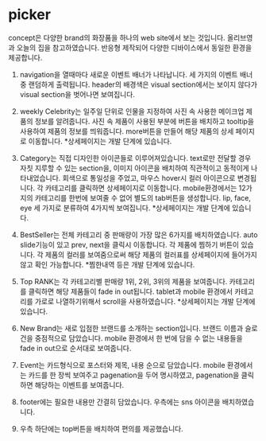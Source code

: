 # picker

concept은 다양한 brand의 화장품을 하나의 web site에서 보는 것입니다.
올리브영과 오늘의 집을 참고하였습니다. 
반응형 제작되어 다양한 디바이스에서 동일한 환경을 제공합니다.

1. navigation을 열때마다 새로운 이벤트 배너가 나타납니다. 세 가지의 이벤트 배너 중 랜덤하게 출력됩니다. 
header의 배경색은 visual section에서는 보이지 않다가 visual section을 벗어나면 보여집니다.

2. weekly Celebrity는 일주일 단위로 인물을 지정하여 사진 속 사용한 메이크업 제품의 정보를 알려줍니다.
사진 속 제품이 사용된 부분에 버튼을 배치하고 tooltip을 사용하여 제품의 정보를 띄워줍니다. more버튼을 만들어 해당 제품의 상세 페이지로 이동합니다.
*상세페이지는 개발 단계에 있습니다.

3. Category는 직접 디자인한 아이콘들로 이루어져있습니다. text로만 전달할 경우 자칫 지루할 수 있는 section을, 이미지 아이콘을 배치하여 직관적이고 동적이게 나타내었습니다.
회색으로 통일성을 주었고, 마우스 hover시 컬러 아이콘으로 변경됩니다. 각 카테고리를 클릭하면 상세페이지로 이동합니다.
mobile환경에서는 12가지의 카테고리를 한번에 보여줄 수 없어 별도의 tab버튼을 생성합니다. lip, face, eye 세 가지로 분류하여 4가지씩 보여집니다.
*상세페이지는 개발 단계에 있습니다.

4. BestSeller는 전체 카테고리 중 판매량이 가장 많은 6가지를 배치하였습니다. auto slide기능이 있고 prev, next을 클릭시 이동합니다.
각 제품에 찜하기 버튼이 있습니다. 각 제품의 컬러를 보여줌으로써 해당 제품의 컬러표를 상세페이지에 들어가지 않고 확인 가능합니다.
*찜한내역 등은 개발 단계에 있습니다.

5. Top RANK는 각 카테고리별 판매량 1위, 2위, 3위의 제품을 보여줍니다. 카테고리를 클릭하면 해당 제품들이 fade in out됩니다.
tablet과 mobile 환경에서 카테고리를 가로로 나열하기위해서 scroll을 사용하였습니다.
*상세페이지는 개발 단계에 있습니다.

6. New Brand는 새로 입점한 브랜드를 소개하는 section입니다. 브랜드 이름과 슬로건을 중점적으로 담았습니다.
mobile 환경에서 한 번에 담을 수 없는 내용들을 fade in out으로 순서대로 보여줍니다. 

7. Event는 카드형식으로 포스터와 제목, 내용 순으로 담았습니다.
mobile 환경에서는 카드를 한 장씩 보여주고 pagenation을 두어 명시하였고, pagenation을 클릭하면 해당하는 이벤트를 보여줍니다.

8. footer에는 필요한 내용만 간결히 담았습니다. 우측에는 sns 아이콘을 배치하였습니다.

9. 우측 하단에는 top버튼을 배치하여 편의를 제공했습니다.
